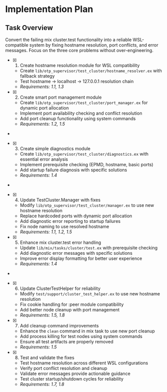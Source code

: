 # Implementation Plan

## Task Overview

Convert the failing mix cluster.test functionality into a reliable WSL-compatible system by fixing hostname resolution, port conflicts, and error messages. Focus on the three core problems without over-engineering.

- [x] 1. Create hostname resolution module for WSL compatibility





  - Create `lib/otp_supervisor/test_cluster/hostname_resolver.ex` with fallback strategy
  - Test hostname → localhost → 127.0.0.1 resolution chain
  - _Requirements: 1.1, 1.3_

- [x] 2. Create smart port management module





  - Create `lib/otp_supervisor/test_cluster/port_manager.ex` for dynamic port allocation
  - Implement port availability checking and conflict resolution
  - Add port cleanup functionality using system commands
  - _Requirements: 1.2, 1.5_
-

- [x] 3. Create simple diagnostics module




  - Create `lib/otp_supervisor/test_cluster/diagnostics.ex` with essential error analysis
  - Implement prerequisite checking (EPMD, hostname, basic ports)
  - Add startup failure diagnosis with specific solutions
  - _Requirements: 1.4_
-

- [x] 4. Update TestCluster.Manager with fixes




  - Modify `lib/otp_supervisor/test_cluster/manager.ex` to use new hostname resolution
  - Replace hardcoded ports with dynamic port allocation
  - Add diagnostic error reporting to startup failures
  - Fix node naming to use resolved hostname
  - _Requirements: 1.1, 1.2, 1.5_

- [x] 5. Enhance mix cluster.test error handling





  - Update `lib/mix/tasks/cluster/test.ex` with prerequisite checking
  - Add diagnostic error messages with specific solutions
  - Improve error display formatting for better user experience
  - _Requirements: 1.4_
-

- [x] 6. Update ClusterTestHelper for reliability




  - Modify `test/support/cluster_test_helper.ex` to use new hostname resolution
  - Fix cookie handling for :peer module compatibility
  - Add better node cleanup with port management
  - _Requirements: 1.5, 1.8_

- [x] 7. Add cleanup command improvements





  - Enhance the `clean` command in mix task to use new port cleanup
  - Add process killing for test nodes using system commands
  - Ensure all test artifacts are properly removed
  - _Requirements: 1.5_

- [x] 8. Test and validate the fixes





  - Test hostname resolution across different WSL configurations
  - Verify port conflict resolution and cleanup
  - Validate error messages provide actionable guidance
  - Test cluster startup/shutdown cycles for reliability
  - _Requirements: 1.7, 1.8_